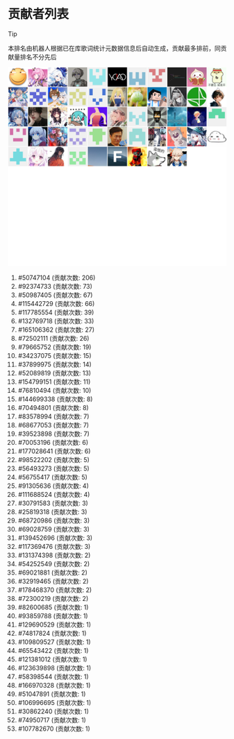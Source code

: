 # 贡献者列表

> [!TIP]
> 本排名由机器人根据已在库歌词统计元数据信息后自动生成，贡献最多排前，同贡献量排名不分先后

![贡献者头像画廊](./CONTRIBUTORS.svg)

1. #50747104 (贡献次数: 206)
2. #92374733 (贡献次数: 73)
3. #50987405 (贡献次数: 67)
4. #115442729 (贡献次数: 66)
5. #117785554 (贡献次数: 39)
6. #132769718 (贡献次数: 33)
7. #165106362 (贡献次数: 27)
8. #72502111 (贡献次数: 26)
9. #79665752 (贡献次数: 19)
10. #34237075 (贡献次数: 15)
11. #37899975 (贡献次数: 14)
12. #52089819 (贡献次数: 13)
13. #154799151 (贡献次数: 11)
14. #76810494 (贡献次数: 10)
15. #144699338 (贡献次数: 8)
16. #70494801 (贡献次数: 8)
17. #83578994 (贡献次数: 7)
18. #68677053 (贡献次数: 7)
19. #39523898 (贡献次数: 7)
20. #70053196 (贡献次数: 6)
21. #177028641 (贡献次数: 6)
22. #98522202 (贡献次数: 5)
23. #56493273 (贡献次数: 5)
24. #56755417 (贡献次数: 5)
25. #91305636 (贡献次数: 4)
26. #111688524 (贡献次数: 4)
27. #30791583 (贡献次数: 3)
28. #25819318 (贡献次数: 3)
29. #68720986 (贡献次数: 3)
30. #69028759 (贡献次数: 3)
31. #139452696 (贡献次数: 3)
32. #117369476 (贡献次数: 3)
33. #131374398 (贡献次数: 2)
34. #54252549 (贡献次数: 2)
35. #69021881 (贡献次数: 2)
36. #32919465 (贡献次数: 2)
37. #178468370 (贡献次数: 2)
38. #72300219 (贡献次数: 2)
39. #82600685 (贡献次数: 1)
40. #93859788 (贡献次数: 1)
41. #129690529 (贡献次数: 1)
42. #74817824 (贡献次数: 1)
43. #109809527 (贡献次数: 1)
44. #65543422 (贡献次数: 1)
45. #121381012 (贡献次数: 1)
46. #123639898 (贡献次数: 1)
47. #58398544 (贡献次数: 1)
48. #166970328 (贡献次数: 1)
49. #51047891 (贡献次数: 1)
50. #106996695 (贡献次数: 1)
51. #30862240 (贡献次数: 1)
52. #74950717 (贡献次数: 1)
53. #107782670 (贡献次数: 1)
